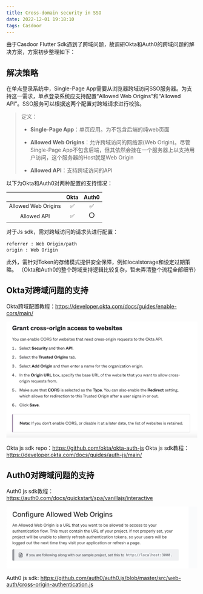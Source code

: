 ```yaml
---
title: Cross-domain security in SSO
date: 2022-12-01 19:18:10
tags: Casdoor
---
```


由于Casdoor Flutter Sdk遇到了跨域问题，故调研Okta和Auth0的跨域问题的解决方案，方案初步整理如下：

## 解决策略

在单点登录系统中，Single-Page App需要从浏览器跨域访问SSO服务器。为支持这一需求，单点登录系统应支持配置“Allowed Web Origins”和“Allowed API”。SSO服务可以根据这两个配置对跨域请求进行校验。

> 定义：
> - **Single-Page App**：单页应用。为不包含后端的纯web页面
>
> - **Allowed Web Origins**：允许跨域访问的网络源(Web Origin)。尽管Single-Page App不包含后端，但其依然会挂在一个服务器上以支持用户访问，这个服务器的Host就是Web Origin
>
> -  **Allowed API**：支持跨域访问的API

以下为Okta和Auth0对两种配置的支持情况：

|           | Okta |       Auth0 |
| :-----: | :---: | :----------: |
| Allowed Web Origins | ✅ | ✅ |
| Allowed API | ✅ |  ⭕️ |

对于Js sdk，需对跨域访问的请求头进行配置：

```
referrer : Web Origin/path
origin : Web Origin
```

此外，需针对Token的存储模式提供安全保障，例如localstorage和设定过期策略。
（Okta和Auth0的整个跨域支持逻辑比较复杂，暂未弄清整个流程全部细节）

## Okta对跨域问题的支持

Okta跨域配置教程：https://developer.okta.com/docs/guides/enable-cors/main/

![截屏2022-12-01 19.50.59](https://raw.githubusercontent.com/muchengl/pic_storage/main/uPic/%E6%88%AA%E5%B1%8F2022-12-01%2019.50.59.png)

Okta js sdk repo：https://github.com/okta/okta-auth-js
Okta js sdk教程：https://developer.okta.com/docs/guides/auth-js/main/

## Auth0对跨域问题的支持

Auth0 js sdk教程：https://auth0.com/docs/quickstart/spa/vanillajs/interactive

![截屏2022-12-01 19.48.51](https://github.com/muchengl/pic_storage/blob/main/uPic/截屏2022-12-01%2019.48.51.png?raw=true)

Auth0 js sdk: https://github.com/auth0/auth0.js/blob/master/src/web-auth/cross-origin-authentication.js

